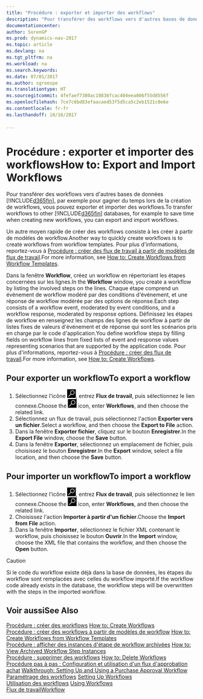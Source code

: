 ```yaml
---
title: "Procédure : exporter et importer des workflows"
description: "Pour transférer des workflows vers d'autres bases de données [!INCLUDE[d365fin](includes/d365fin_md.md)], par exemple pour gagner du temps lors de la création de workflows, vous pouvez exporter et importer des workflows."
documentationcenter: 
author: SorenGP
ms.prod: dynamics-nav-2017
ms.topic: article
ms.devlang: na
ms.tgt_pltfrm: na
ms.workload: na
ms.search.keywords: 
ms.date: 07/01/2017
ms.author: sgroespe
ms.translationtype: HT
ms.sourcegitcommit: 4fefaef7380ac10836fcac404eea006f55d8556f
ms.openlocfilehash: 7ce7c6bd83efaacaed53f5d5ca5c2eb1521c0e6e
ms.contentlocale: fr-fr
ms.lasthandoff: 10/16/2017

---
```

# <a name="how-to-export-and-import-workflows"></a><span data-ttu-id="ec9f4-103">Procédure : exporter et importer des workflows</span><span class="sxs-lookup"><span data-stu-id="ec9f4-103">How to: Export and Import Workflows</span></span>
<span data-ttu-id="ec9f4-104">Pour transférer des workflows vers d'autres bases de données [!INCLUDE[d365fin](includes/d365fin_md.md)], par exemple pour gagner du temps lors de la création de workflows, vous pouvez exporter et importer des workflows.</span><span class="sxs-lookup"><span data-stu-id="ec9f4-104">To transfer workflows to other [!INCLUDE[d365fin](includes/d365fin_md.md)] databases, for example to save time when creating new workflows, you can export and import workflows.</span></span>  

 <span data-ttu-id="ec9f4-105">Un autre moyen rapide de créer des workflows consiste à les créer à partir de modèles de workflow.</span><span class="sxs-lookup"><span data-stu-id="ec9f4-105">Another way to quickly create workflows is to create workflows from workflow templates.</span></span> <span data-ttu-id="ec9f4-106">Pour plus d'informations, reportez\-vous à [Procédure : créer des flux de travail à partir de modèles de flux de travail](across-how-to-create-workflows-from-workflow-templates.md).</span><span class="sxs-lookup"><span data-stu-id="ec9f4-106">For more information, see [How to: Create Workflows from Workflow Templates](across-how-to-create-workflows-from-workflow-templates.md).</span></span>  

 <span data-ttu-id="ec9f4-107">Dans la fenêtre **Workflow**, créez un workflow en répertoriant les étapes concernées sur les lignes.</span><span class="sxs-lookup"><span data-stu-id="ec9f4-107">In the **Workflow** window, you create a workflow by listing the involved steps on the lines.</span></span> <span data-ttu-id="ec9f4-108">Chaque étape comprend un événement de workflow modéré par des conditions d'événement, et une réponse de workflow modérée par des options de réponse.</span><span class="sxs-lookup"><span data-stu-id="ec9f4-108">Each step consists of a workflow event, moderated by event conditions, and a workflow response, moderated by response options.</span></span> <span data-ttu-id="ec9f4-109">Définissez les étapes de workflow en renseignez les champs des lignes de workflow à partir de listes fixes de valeurs d'événement et de réponse qui sont les scénarios pris en charge par le code d'application.</span><span class="sxs-lookup"><span data-stu-id="ec9f4-109">You define workflow steps by filling fields on workflow lines from fixed lists of event and response values representing scenarios that are supported by the application code.</span></span> <span data-ttu-id="ec9f4-110">Pour plus d'informations, reportez\-vous à [Procédure : créer des flux de travail](across-how-to-create-workflows.md).</span><span class="sxs-lookup"><span data-stu-id="ec9f4-110">For more information, see [How to: Create Workflows](across-how-to-create-workflows.md).</span></span>  

## <a name="to-export-a-workflow"></a><span data-ttu-id="ec9f4-111">Pour exporter un workflow</span><span class="sxs-lookup"><span data-stu-id="ec9f4-111">To export a workflow</span></span>  
1.  <span data-ttu-id="ec9f4-112">Sélectionnez l'icône ![Page ou état pour la recherche](media/ui-search/search_small.png "Page ou état pour la recherche"), entrez **Flux de travail**, puis sélectionnez le lien connexe.</span><span class="sxs-lookup"><span data-stu-id="ec9f4-112">Choose the ![Search for Page or Report](media/ui-search/search_small.png "Search for Page or Report icon") icon, enter **Workflows**, and then choose the related link.</span></span>  
2.  <span data-ttu-id="ec9f4-113">Sélectionnez un flux de travail, puis sélectionnez l'action **Exporter vers un fichier**.</span><span class="sxs-lookup"><span data-stu-id="ec9f4-113">Select a workflow, and then choose the **Export to File** action.</span></span>  
3.  <span data-ttu-id="ec9f4-114">Dans la fenêtre **Exporter fichier**, cliquez sur le bouton **Enregistrer**.</span><span class="sxs-lookup"><span data-stu-id="ec9f4-114">In the **Export File** window, choose the **Save** button.</span></span>  
4.  <span data-ttu-id="ec9f4-115">Dans la fenêtre **Exporter**, sélectionnez un emplacement de fichier, puis choisissez le bouton **Enregistrer**.</span><span class="sxs-lookup"><span data-stu-id="ec9f4-115">In the **Export** window, select a file location, and then choose the **Save** button.</span></span>  

## <a name="to-import-a-workflow"></a><span data-ttu-id="ec9f4-116">Pour importer un workflow</span><span class="sxs-lookup"><span data-stu-id="ec9f4-116">To import a workflow</span></span>  
1.  <span data-ttu-id="ec9f4-117">Sélectionnez l'icône ![Page ou état pour la recherche](media/ui-search/search_small.png "Page ou état pour la recherche"), entrez **Flux de travail**, puis sélectionnez le lien connexe.</span><span class="sxs-lookup"><span data-stu-id="ec9f4-117">Choose the ![Search for Page or Report](media/ui-search/search_small.png "Search for Page or Report icon") icon, enter **Workflows**, and then choose the related link.</span></span>  
2.  <span data-ttu-id="ec9f4-118">Choisissez l'action **Importer à partir d'un fichier**.</span><span class="sxs-lookup"><span data-stu-id="ec9f4-118">Choose the **Import from File** action.</span></span>  
3.  <span data-ttu-id="ec9f4-119">Dans la fenêtre **Importer**, sélectionnez le fichier XML contenant le workflow, puis choisissez le bouton **Ouvrir**.</span><span class="sxs-lookup"><span data-stu-id="ec9f4-119">In the **Import** window, choose the XML file that contains the workflow, and then choose the **Open** button.</span></span>  

> [!CAUTION]  
>  <span data-ttu-id="ec9f4-120">Si le code du workflow existe déjà dans la base de données, les étapes du workflow sont remplacées avec celles du workflow importé.</span><span class="sxs-lookup"><span data-stu-id="ec9f4-120">If the workflow code already exists in the database, the workflow steps will be overwritten with the steps in the imported workflow.</span></span>  

## <a name="see-also"></a><span data-ttu-id="ec9f4-121">Voir aussi</span><span class="sxs-lookup"><span data-stu-id="ec9f4-121">See Also</span></span>  
 <span data-ttu-id="ec9f4-122">[Procédure : créer des workflows](across-how-to-create-workflows.md) </span><span class="sxs-lookup"><span data-stu-id="ec9f4-122">[How to: Create Workflows](across-how-to-create-workflows.md) </span></span>  
 <span data-ttu-id="ec9f4-123">[Procédure : créer des workflows à partir de modèles de workflow](across-how-to-create-workflows-from-workflow-templates.md) </span><span class="sxs-lookup"><span data-stu-id="ec9f4-123">[How to: Create Workflows from Workflow Templates](across-how-to-create-workflows-from-workflow-templates.md) </span></span>  
 <span data-ttu-id="ec9f4-124">[Procédure : afficher des instances d'étape de workflow archivées](across-how-to-view-archived-workflow-step-instances.md) </span><span class="sxs-lookup"><span data-stu-id="ec9f4-124">[How to: View Archived Workflow Step Instances](across-how-to-view-archived-workflow-step-instances.md) </span></span>  
 <span data-ttu-id="ec9f4-125">[Procédure : supprimer des workflows](across-how-to-delete-workflows.md) </span><span class="sxs-lookup"><span data-stu-id="ec9f4-125">[How to: Delete Workflows](across-how-to-delete-workflows.md) </span></span>  
 <span data-ttu-id="ec9f4-126">[Procédure pas à pas : Configuration et utilisation d'un flux d'approbation achat](walkthrough-setting-up-and-using-a-purchase-approval-workflow.md) </span><span class="sxs-lookup"><span data-stu-id="ec9f4-126">[Walkthrough: Setting Up and Using a Purchase Approval Workflow](walkthrough-setting-up-and-using-a-purchase-approval-workflow.md) </span></span>  
 <span data-ttu-id="ec9f4-127">[Paramétrage des workflows](across-set-up-workflows.md) </span><span class="sxs-lookup"><span data-stu-id="ec9f4-127">[Setting Up Workflows](across-set-up-workflows.md) </span></span>  
 <span data-ttu-id="ec9f4-128">[Utilisation des workflows](across-use-workflows.md) </span><span class="sxs-lookup"><span data-stu-id="ec9f4-128">[Using Workflows](across-use-workflows.md) </span></span>  
 [<span data-ttu-id="ec9f4-129">Flux de travail</span><span class="sxs-lookup"><span data-stu-id="ec9f4-129">Workflow</span></span>](across-workflow.md)   

